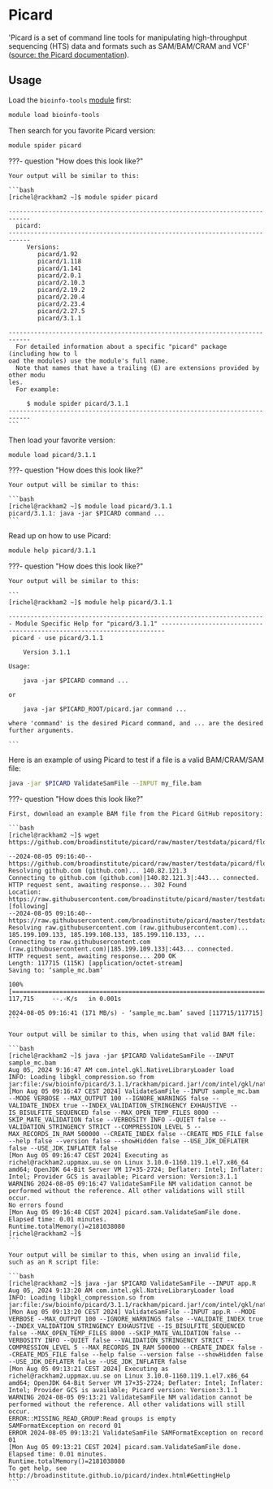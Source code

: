 # Picard

'Picard is a set of command line tools for manipulating high-throughput sequencing (HTS) data and formats such as SAM/BAM/CRAM and VCF'
([source: the Picard documentation](https://broadinstitute.github.io/picard/index.html)).

## Usage

Load the `bioinfo-tools` [module](../cluster_guides/modules.md) first:

```bash
module load bioinfo-tools
```

Then search for you favorite Picard version:

```bash
module spider picard
```

???- question "How does this look like?"

    Your output will be similar to this:

    ```bash
    [richel@rackham2 ~]$ module spider picard

    ----------------------------------------------------------------------------
      picard:
    ----------------------------------------------------------------------------
         Versions:
            picard/1.92
            picard/1.118
            picard/1.141
            picard/2.0.1
            picard/2.10.3
            picard/2.19.2
            picard/2.20.4
            picard/2.23.4
            picard/2.27.5
            picard/3.1.1

    ----------------------------------------------------------------------------
      For detailed information about a specific "picard" package (including how to l
    oad the modules) use the module's full name.
      Note that names that have a trailing (E) are extensions provided by other modu
    les.
      For example:

         $ module spider picard/3.1.1
    ----------------------------------------------------------------------------
    ```

Then load your favorite version:


```bash
module load picard/3.1.1
```

???- question "How does this look like?"

    Your output will be similar to this:

    ```bash
    [richel@rackham2 ~]$ module load picard/3.1.1
    picard/3.1.1: java -jar $PICARD command ...
    ```

Read up on how to use Picard:

```bash
module help picard/3.1.1
```

???- question "How does this look like?"

    Your output will be similar to this:

    ```
    [richel@rackham2 ~]$ module help picard/3.1.1

    ----------------------------------------------------------------------- Module Specific Help for "picard/3.1.1" -----------------------------------------------------------------------
     picard - use picard/3.1.1

        Version 3.1.1

    Usage:

        java -jar $PICARD command ...

    or

        java -jar $PICARD_ROOT/picard.jar command ...

    where 'command' is the desired Picard command, and ... are the desired further arguments.

    ```

Here is an example of using Picard to test if a file is a valid BAM/CRAM/SAM file:

```bash
java -jar $PICARD ValidateSamFile --INPUT my_file.bam
```

???- question "How does this look like?"

    First, download an example BAM file from the Picard GitHub repository:

    ```bash
    [richel@rackham2 ~]$ wget https://github.com/broadinstitute/picard/raw/master/testdata/picard/flow/reads/input/sample_mc.bam

    --2024-08-05 09:16:40--  https://github.com/broadinstitute/picard/raw/master/testdata/picard/flow/reads/input/sample_mc.bam
    Resolving github.com (github.com)... 140.82.121.3
    Connecting to github.com (github.com)|140.82.121.3|:443... connected.
    HTTP request sent, awaiting response... 302 Found
    Location: https://raw.githubusercontent.com/broadinstitute/picard/master/testdata/picard/flow/reads/input/sample_mc.bam [following]
    --2024-08-05 09:16:40--  https://raw.githubusercontent.com/broadinstitute/picard/master/testdata/picard/flow/reads/input/sample_mc.bam
    Resolving raw.githubusercontent.com (raw.githubusercontent.com)... 185.199.109.133, 185.199.108.133, 185.199.110.133, ...
    Connecting to raw.githubusercontent.com (raw.githubusercontent.com)|185.199.109.133|:443... connected.
    HTTP request sent, awaiting response... 200 OK
    Length: 117715 (115K) [application/octet-stream]
    Saving to: ‘sample_mc.bam’

    100%[=============================================================================================================================================>] 117,715     --.-K/s   in 0.001s  

    2024-08-05 09:16:41 (171 MB/s) - ‘sample_mc.bam’ saved [117715/117715]
    ```

    Your output will be similar to this, when using that valid BAM file:

    ```bash
    [richel@rackham2 ~]$ java -jar $PICARD ValidateSamFile --INPUT sample_mc.bam 
    Aug 05, 2024 9:16:47 AM com.intel.gkl.NativeLibraryLoader load
    INFO: Loading libgkl_compression.so from jar:file:/sw/bioinfo/picard/3.1.1/rackham/picard.jar!/com/intel/gkl/native/libgkl_compression.so
    [Mon Aug 05 09:16:47 CEST 2024] ValidateSamFile --INPUT sample_mc.bam --MODE VERBOSE --MAX_OUTPUT 100 --IGNORE_WARNINGS false --VALIDATE_INDEX true --INDEX_VALIDATION_STRINGENCY EXHAUSTIVE --IS_BISULFITE_SEQUENCED false --MAX_OPEN_TEMP_FILES 8000 --SKIP_MATE_VALIDATION false --VERBOSITY INFO --QUIET false --VALIDATION_STRINGENCY STRICT --COMPRESSION_LEVEL 5 --MAX_RECORDS_IN_RAM 500000 --CREATE_INDEX false --CREATE_MD5_FILE false --help false --version false --showHidden false --USE_JDK_DEFLATER false --USE_JDK_INFLATER false
    [Mon Aug 05 09:16:47 CEST 2024] Executing as richel@rackham2.uppmax.uu.se on Linux 3.10.0-1160.119.1.el7.x86_64 amd64; OpenJDK 64-Bit Server VM 17+35-2724; Deflater: Intel; Inflater: Intel; Provider GCS is available; Picard version: Version:3.1.1
    WARNING 2024-08-05 09:16:47 ValidateSamFile NM validation cannot be performed without the reference. All other validations will still occur.
    No errors found
    [Mon Aug 05 09:16:48 CEST 2024] picard.sam.ValidateSamFile done. Elapsed time: 0.01 minutes.
    Runtime.totalMemory()=2181038080
    [richel@rackham2 ~]$ 
    ```

    Your output will be similar to this, when using an invalid file,
    such as an R script file:

    ```bash
    [richel@rackham2 ~]$ java -jar $PICARD ValidateSamFile --INPUT app.R 
    Aug 05, 2024 9:13:20 AM com.intel.gkl.NativeLibraryLoader load
    INFO: Loading libgkl_compression.so from jar:file:/sw/bioinfo/picard/3.1.1/rackham/picard.jar!/com/intel/gkl/native/libgkl_compression.so
    [Mon Aug 05 09:13:20 CEST 2024] ValidateSamFile --INPUT app.R --MODE VERBOSE --MAX_OUTPUT 100 --IGNORE_WARNINGS false --VALIDATE_INDEX true --INDEX_VALIDATION_STRINGENCY EXHAUSTIVE --IS_BISULFITE_SEQUENCED false --MAX_OPEN_TEMP_FILES 8000 --SKIP_MATE_VALIDATION false --VERBOSITY INFO --QUIET false --VALIDATION_STRINGENCY STRICT --COMPRESSION_LEVEL 5 --MAX_RECORDS_IN_RAM 500000 --CREATE_INDEX false --CREATE_MD5_FILE false --help false --version false --showHidden false --USE_JDK_DEFLATER false --USE_JDK_INFLATER false
    [Mon Aug 05 09:13:21 CEST 2024] Executing as richel@rackham2.uppmax.uu.se on Linux 3.10.0-1160.119.1.el7.x86_64 amd64; OpenJDK 64-Bit Server VM 17+35-2724; Deflater: Intel; Inflater: Intel; Provider GCS is available; Picard version: Version:3.1.1
    WARNING 2024-08-05 09:13:21 ValidateSamFile NM validation cannot be performed without the reference. All other validations will still occur.
    ERROR::MISSING_READ_GROUP:Read groups is empty
    SAMFormatException on record 01
    ERROR 2024-08-05 09:13:21 ValidateSamFile SAMFormatException on record 01
    [Mon Aug 05 09:13:21 CEST 2024] picard.sam.ValidateSamFile done. Elapsed time: 0.01 minutes.
    Runtime.totalMemory()=2181038080
    To get help, see http://broadinstitute.github.io/picard/index.html#GettingHelp
    ```

